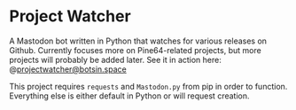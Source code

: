 # Project Watcher
A Mastodon bot written in Python that watches for various releases on Github. Currently focuses more on Pine64-related projects, but more projects will probably be added later. See it in action here: @projectwatcher@botsin.space

This project requires `requests` and `Mastodon.py` from pip in order to function. Everything else is either default in Python or will request creation.
